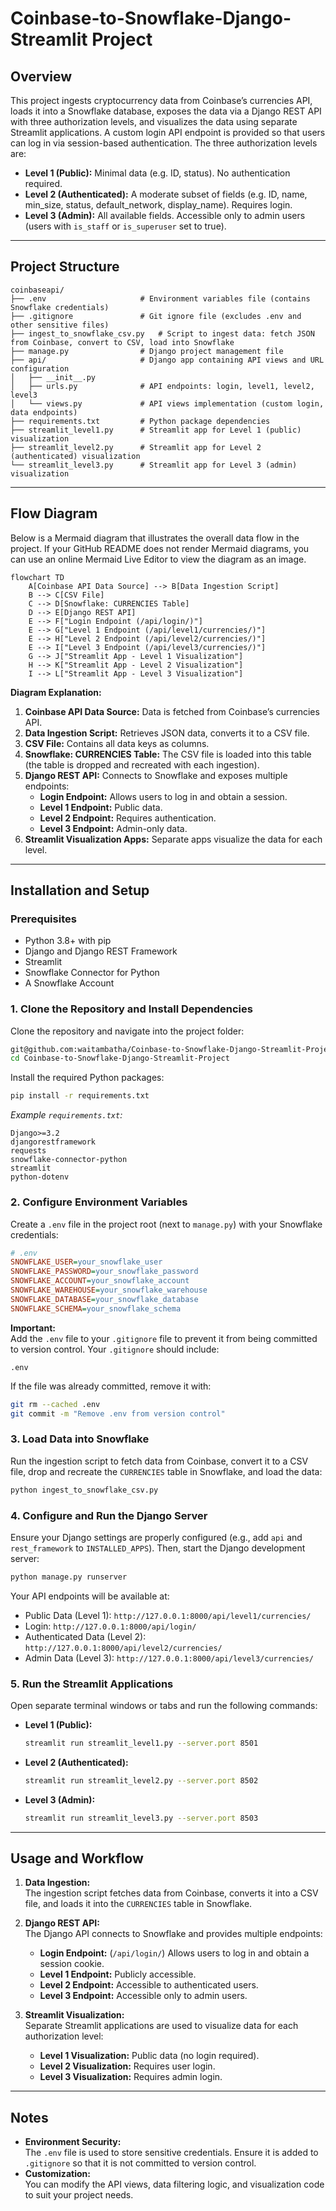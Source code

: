 # Coinbase-to-Snowflake-Django-Streamlit Project

## Overview

This project ingests cryptocurrency data from Coinbase’s currencies API, loads it into a Snowflake database, exposes the data via a Django REST API with three authorization levels, and visualizes the data using separate Streamlit applications. A custom login API endpoint is provided so that users can log in via session-based authentication. The three authorization levels are:

- **Level 1 (Public):** Minimal data (e.g. ID, status). No authentication required.
- **Level 2 (Authenticated):** A moderate subset of fields (e.g. ID, name, min_size, status, default_network, display_name). Requires login.
- **Level 3 (Admin):** All available fields. Accessible only to admin users (users with `is_staff` or `is_superuser` set to true).

---

## Project Structure

```
coinbaseapi/
├── .env                     # Environment variables file (contains Snowflake credentials)
├── .gitignore               # Git ignore file (excludes .env and other sensitive files)
├── ingest_to_snowflake_csv.py   # Script to ingest data: fetch JSON from Coinbase, convert to CSV, load into Snowflake
├── manage.py                # Django project management file
├── api/                     # Django app containing API views and URL configuration
│   ├── __init__.py
│   ├── urls.py              # API endpoints: login, level1, level2, level3
│   └── views.py             # API views implementation (custom login, data endpoints)
├── requirements.txt         # Python package dependencies
├── streamlit_level1.py      # Streamlit app for Level 1 (public) visualization
├── streamlit_level2.py      # Streamlit app for Level 2 (authenticated) visualization
└── streamlit_level3.py      # Streamlit app for Level 3 (admin) visualization
```

---

## Flow Diagram

Below is a Mermaid diagram that illustrates the overall data flow in the project. If your GitHub README does not render Mermaid diagrams, you can use an online Mermaid Live Editor to view the diagram as an image.

```mermaid
flowchart TD
    A[Coinbase API Data Source] --> B[Data Ingestion Script]
    B --> C[CSV File]
    C --> D[Snowflake: CURRENCIES Table]
    D --> E[Django REST API]
    E --> F["Login Endpoint (/api/login/)"]
    E --> G["Level 1 Endpoint (/api/level1/currencies/)"]
    E --> H["Level 2 Endpoint (/api/level2/currencies/)"]
    E --> I["Level 3 Endpoint (/api/level3/currencies/)"]
    G --> J["Streamlit App - Level 1 Visualization"]
    H --> K["Streamlit App - Level 2 Visualization"]
    I --> L["Streamlit App - Level 3 Visualization"]
```

**Diagram Explanation:**

1. **Coinbase API Data Source:** Data is fetched from Coinbase’s currencies API.
2. **Data Ingestion Script:** Retrieves JSON data, converts it to a CSV file.
3. **CSV File:** Contains all data keys as columns.
4. **Snowflake: CURRENCIES Table:** The CSV file is loaded into this table (the table is dropped and recreated with each ingestion).
5. **Django REST API:** Connects to Snowflake and exposes multiple endpoints:
   - **Login Endpoint:** Allows users to log in and obtain a session.
   - **Level 1 Endpoint:** Public data.
   - **Level 2 Endpoint:** Requires authentication.
   - **Level 3 Endpoint:** Admin-only data.
6. **Streamlit Visualization Apps:** Separate apps visualize the data for each level.

---

## Installation and Setup

### Prerequisites

- Python 3.8+ with pip
- Django and Django REST Framework
- Streamlit
- Snowflake Connector for Python
- A Snowflake Account

### 1. Clone the Repository and Install Dependencies

Clone the repository and navigate into the project folder:

```bash
git@github.com:waitambatha/Coinbase-to-Snowflake-Django-Streamlit-Project.git
cd Coinbase-to-Snowflake-Django-Streamlit-Project
```

Install the required Python packages:

```bash
pip install -r requirements.txt
```

*Example `requirements.txt`:*
```
Django>=3.2
djangorestframework
requests
snowflake-connector-python
streamlit
python-dotenv
```

### 2. Configure Environment Variables

Create a `.env` file in the project root (next to `manage.py`) with your Snowflake credentials:

```ini
# .env
SNOWFLAKE_USER=your_snowflake_user
SNOWFLAKE_PASSWORD=your_snowflake_password
SNOWFLAKE_ACCOUNT=your_snowflake_account
SNOWFLAKE_WAREHOUSE=your_snowflake_warehouse
SNOWFLAKE_DATABASE=your_snowflake_database
SNOWFLAKE_SCHEMA=your_snowflake_schema
```

**Important:**  
Add the `.env` file to your `.gitignore` file to prevent it from being committed to version control. Your `.gitignore` should include:

```gitignore
.env
```

If the file was already committed, remove it with:

```bash
git rm --cached .env
git commit -m "Remove .env from version control"
```

### 3. Load Data into Snowflake

Run the ingestion script to fetch data from Coinbase, convert it to a CSV file, drop and recreate the `CURRENCIES` table in Snowflake, and load the data:

```bash
python ingest_to_snowflake_csv.py
```

### 4. Configure and Run the Django Server

Ensure your Django settings are properly configured (e.g., add `api` and `rest_framework` to `INSTALLED_APPS`). Then, start the Django development server:

```bash
python manage.py runserver
```

Your API endpoints will be available at:

- Public Data (Level 1): `http://127.0.0.1:8000/api/level1/currencies/`
- Login: `http://127.0.0.1:8000/api/login/`
- Authenticated Data (Level 2): `http://127.0.0.1:8000/api/level2/currencies/`
- Admin Data (Level 3): `http://127.0.0.1:8000/api/level3/currencies/`

### 5. Run the Streamlit Applications

Open separate terminal windows or tabs and run the following commands:

- **Level 1 (Public):**

  ```bash
  streamlit run streamlit_level1.py --server.port 8501
  ```

- **Level 2 (Authenticated):**

  ```bash
  streamlit run streamlit_level2.py --server.port 8502
  ```

- **Level 3 (Admin):**

  ```bash
  streamlit run streamlit_level3.py --server.port 8503
  ```

---

## Usage and Workflow

1. **Data Ingestion:**  
   The ingestion script fetches data from Coinbase, converts it into a CSV file, and loads it into the `CURRENCIES` table in Snowflake.

2. **Django REST API:**  
   The Django API connects to Snowflake and provides multiple endpoints:
   - **Login Endpoint:** (`/api/login/`) Allows users to log in and obtain a session cookie.
   - **Level 1 Endpoint:** Publicly accessible.
   - **Level 2 Endpoint:** Accessible to authenticated users.
   - **Level 3 Endpoint:** Accessible only to admin users.

3. **Streamlit Visualization:**  
   Separate Streamlit applications are used to visualize data for each authorization level:
   - **Level 1 Visualization:** Public data (no login required).
   - **Level 2 Visualization:** Requires user login.
   - **Level 3 Visualization:** Requires admin login.

---

## Notes

- **Environment Security:**  
  The `.env` file is used to store sensitive credentials. Ensure it is added to `.gitignore` so that it is not committed to version control.
- **Customization:**  
  You can modify the API views, data filtering logic, and visualization code to suit your project needs.

